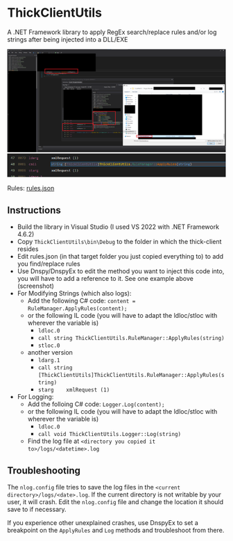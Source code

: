 # ThickClientUtils

A .NET Framework library to apply RegEx search/replace rules and/or log strings after being injected into a DLL/EXE

![](screenshots/Add%20Library.png)
![](screenshots/ILCode.png)

Rules: [rules.json](ThickClientUtils/rules.json)

## Instructions
- Build the library in Visual Studio (I used VS 2022 with .NET Framework 4.6.2)
- Copy `ThickClientUtils\bin\Debug` to the folder in which the thick-client resides
- Edit rules.json (in that target folder you just copied everything to) to add you find/replace rules
- Use Dnspy/DnspyEx to edit the method you want to inject this code into, you will have to add a reference to it. See one example above (screenshot)
- For Modifying Strings (which also logs):
    - Add the following C# code: `content = RuleManager.ApplyRules(content);`
    - or the following IL code (you will have to adapt the ldloc/stloc with wherever the variable is)
        - `ldloc.0`
        - `call	string ThickClientUtils.RuleManager::ApplyRules(string)`
        - `stloc.0`
    - another version
        - `ldarg.1`
        - `call	string [ThickClientUtils]ThickClientUtils.RuleManager::ApplyRules(string)`
        - `starg	xmlRequest (1)`
- For Logging:
  - Add the folloing C# code: `Logger.Log(content);`
  - or the following IL code (you will have to adapt the ldloc/stloc with wherever the variable is)
    - `ldloc.0`
    - `call	void ThickClientUtils.Logger::Log(string)`
  - Find the log file at `<directory you copied it to>/logs/<datetime>.log`
 
## Troubleshooting
The `nlog.config` file tries to save the log files in the `<current directory>/logs/<date>.log`. If the current directory is not writable by your user, it will crash. Edit the `nlog.config` file and change the location it should save to if necessary.

If you experience other unexplained crashes, use DnspyEx to set a breakpoint on the `ApplyRules` and `Log` methods and troubleshoot from there.
